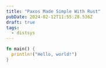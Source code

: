 ```yaml
---
title: "Paxos Made Simple With Rust"
pubDate: 2024-02-12T11:55:28.536Z
draft: true
tags:
  - distsys
---
```


```rust title="test.rs"
fn main() {
  println!("Hello, world!")
}
```
